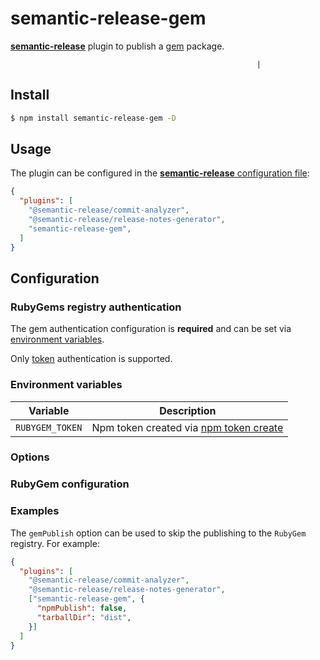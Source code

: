 # semantic-release-gem

[**semantic-release**](https://github.com/semantic-release/semantic-release) plugin to publish a [gem](https://www.rubygems.org) package.

                                                           |

## Install

```bash
$ npm install semantic-release-gem -D
```

## Usage

The plugin can be configured in the [**semantic-release** configuration file](https://github.com/semantic-release/semantic-release/blob/master/docs/usage/configuration.md#configuration):

```json
{
  "plugins": [
    "@semantic-release/commit-analyzer",
    "@semantic-release/release-notes-generator",
    "semantic-release-gem",
  ]
}
```

## Configuration

### RubyGems registry authentication

The gem authentication configuration is **required** and can be set via [environment variables](#environment-variables).

Only [token](https://docs.npmjs.com/getting-started/working_with_tokens) authentication is supported.

### Environment variables

| Variable       | Description                                                                                                                   |
| -------------- | ----------------------------------------------------------------------------------------------------------------------------- |
| `RUBYGEM_TOKEN`    | Npm token created via [npm token create](https://docs.npmjs.com/getting-started/working_with_tokens#how-to-create-new-tokens) |

### Options

### RubyGem configuration

### Examples

The `gemPublish` option can be used to skip the publishing to the `RubyGem` registry. For example:

```json
{
  "plugins": [
    "@semantic-release/commit-analyzer",
    "@semantic-release/release-notes-generator",
    ["semantic-release-gem", {
      "npmPublish": false,
      "tarballDir": "dist",
    }]
  ]
}
```
